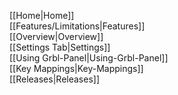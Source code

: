 [[Home|Home]]<BR>
[[Features/Limitations|Features]]<BR>
[[Overview|Overview]]<BR>
[[Settings Tab|Settings]]<BR>
[[Using Grbl-Panel|Using-Grbl-Panel]]<BR>
[[Key Mappings|Key-Mappings]]<BR>
[[Releases|Releases]]<BR>
